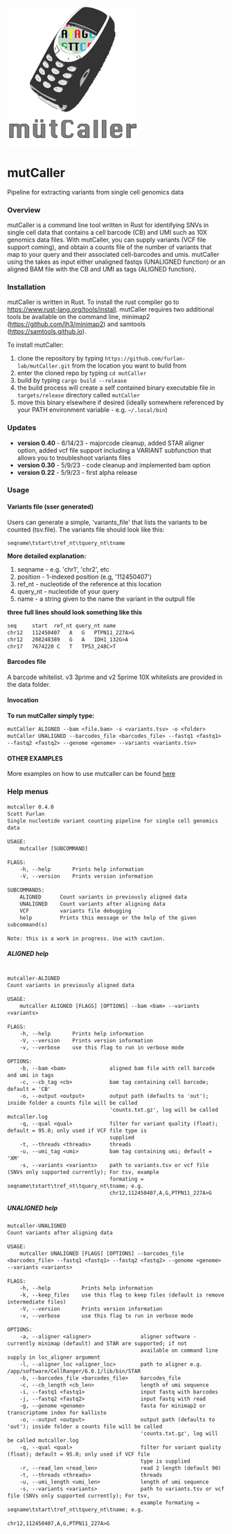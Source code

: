 <img width="300" alt="image" src="mutcaller.png">


#                       mutCaller
Pipeline for extracting variants from single cell genomics data


### Overview

mutCaller is a command line tool written in Rust for identifying SNVs in single cell data that contains a cell barcode (CB) and UMI such as 10X genomics data files.  With mutCaller, you can supply variants (VCF file support coming), and obtain a counts file of the number of variants that map to your query and their associated cell-barcodes and umis.  mutCaller using the takes as input either unaligned fastqs (UNALIGNED function) or an aligned BAM file with the CB and UMI as tags (ALIGNED function).

### Installation

mutCaller is written in Rust.  To install the rust compiler go to https://www.rust-lang.org/tools/install.  mutCaller requires two additional tools be available on the command line, minimap2 (https://github.com/lh3/minimap2) and samtools (https://samtools.github.io). 

To install mutCaller:
1. clone the repository by typing `https://github.com/furlan-lab/mutCaller.git` from the location you want to build from
2. enter the cloned repo by typing `cd mutCaller`
3. build by typing `cargo build --release`
4. the build process will create a self contained binary executable file in `targets/release` directory called `mutCaller`
5. move this binary elsewhere if desired (ideally somewhere referenced by your PATH environment variable - e.g. `~/.local/bin`)

### Updates

- **version 0.40** - 6/14/23 - majorcode cleanup, added STAR aligner option, added vcf file support including a VARIANT subfunction that allows you to troubleshoot variants files
- **version 0.30** - 5/9/23 - code cleanup and implemented bam option
- **version 0.22** - 5/9/23 - first alpha release


### Usage

#### Variants file (sser generated)

Users can generate a simple, 'variants_file' that lists the variants to be counted (tsv.file). The variants file should look like this:

```plaintext
seqname\tstart\tref_nt\tquery_nt\tname
```
**More detailed explanation:**
1. seqname - e.g. 'chr1', 'chr2', etc
2. position - 1-indexed position (e.g, '112450407')
3. ref_nt - nucleotide of the reference at this location
4. query_nt - nucleotide of your query
5. name - a string given to the name the variant in the outpull file

**three full lines should look something like this**

```plaintext
seq     start  ref_nt query_nt name
chr12   112450407   A   G   PTPN11_227A>G
chr12   208248389   G   A   IDH1_132G>A
chr17   7674220 C   T   TP53_248C>T
```

#### Barcodes file

A barcode whitelist.  v3 3prime and v2 5prime 10X whitelists are provided in the data folder.


#### Invocation

**To run mutCaller simply type:**

```plaintext
mutCaller ALIGNED --bam <file.bam> -s <variants.tsv> -o <folder>
mutCaller UNALIGNED --barcodes_file <barcodes_file> --fastq1 <fastq1> --fastq2 <fastq2> --genome <genome> --variants <variants.tsv>
```

#### OTHER EXAMPLES
More examples on how to use mutcaller can be found [here](EXAMPLES.md)



### Help menus

```plaintext
mutcaller 0.4.0
Scott Furlan
Single nucleotide variant counting pipeline for single cell genomics data

USAGE:
    mutcaller [SUBCOMMAND]

FLAGS:
    -h, --help       Prints help information
    -V, --version    Prints version information

SUBCOMMANDS:
    ALIGNED      Count variants in previously aligned data
    UNALIGNED    Count variants after aligning data
    VCF          variants file debugging
    help         Prints this message or the help of the given subcommand(s)

Note: this is a work in progress. Use with caution.
```

##### ALIGNED help
```plaintext

mutcaller-ALIGNED
Count variants in previously aligned data

USAGE:
    mutcaller ALIGNED [FLAGS] [OPTIONS] --bam <bam> --variants <variants>

FLAGS:
    -h, --help       Prints help information
    -V, --version    Prints version information
    -v, --verbose    use this flag to run in verbose mode

OPTIONS:
    -b, --bam <bam>              aligned bam file with cell barcode and umi in tags
    -c, --cb_tag <cb>            bam tag containing cell barcode; default = 'CB'
    -o, --output <output>        output path (defaults to 'out'); inside folder a counts file will be called
                                 'counts.txt.gz', log will be called mutcaller.log
    -q, --qual <qual>            filter for variant quality (float); default = 95.0; only used if VCF file type is
                                 supplied
    -t, --threads <threads>      threads
    -u, --umi_tag <umi>          bam tag containing umi; default = 'XM'
    -s, --variants <variants>    path to variants.tsv or vcf file (SNVs only supported currently); For tsv, example
                                 formating = seqname\tstart\tref_nt\tquery_nt\tname; e.g.
                                 chr12,112450407,A,G,PTPN11_227A>G

```

##### UNALIGNED help

```plaintext
mutcaller-UNALIGNED
Count variants after aligning data

USAGE:
    mutcaller UNALIGNED [FLAGS] [OPTIONS] --barcodes_file <barcodes_file> --fastq1 <fastq1> --fastq2 <fastq2> --genome <genome> --variants <variants>

FLAGS:
    -h, --help          Prints help information
    -k, --keep_files    use this flag to keep files (default is remove intermediate files)
    -V, --version       Prints version information
    -v, --verbose       use this flag to run in verbose mode

OPTIONS:
    -a, --aligner <aligner>                aligner software - currently minimap (default) and STAR are supported; if not
                                           available on command line supply in loc_aligner argument
    -l, --aligner_loc <aligner_loc>        path to aligner e.g. /app/software/CellRanger/6.0.1/lib/bin/STAR
    -b, --barcodes_file <barcodes_file>    barcodes_file
    -c, --cb_length <cb_len>               length of umi sequence
    -i, --fastq1 <fastq1>                  input fastq with barcodes
    -j, --fastq2 <fastq2>                  input fastq with read
    -g, --genome <genome>                  fasta for minimap2 or transcriptome index for kallisto
    -o, --output <output>                  output path (defaults to 'out'); inside folder a counts file will be called
                                           'counts.txt.gz', log will be called mutcaller.log
    -q, --qual <qual>                      filter for variant quality (float); default = 95.0; only used if VCF file
                                           type is supplied
    -r, --read_len <read_len>              read 2 length (default 90)
    -t, --threads <threads>                threads
    -u, --umi_length <umi_len>             length of umi sequence
    -s, --variants <variants>              path to variants.tsv or vcf file (SNVs only supported currently); For tsv,
                                           example formating = seqname\tstart\tref_nt\tquery_nt\tname; e.g.
                                           chr12,112450407,A,G,PTPN11_227A>G

```








